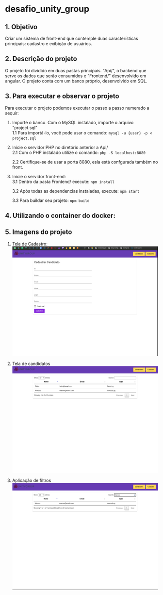 # desafio_unity_group
## 1. Objetivo
Criar um sistema de front-end que contemple duas características principais: cadastro e exibição de usuários.

## 2. Descrição do projeto
O projeto foi dividido em duas pastas principais. "Api/", o backend que serve os dados que serão consumidos e "Frontend/" desenvolvido em angular.
O projeto conta com um banco próprio, desenvolvido em SQL.

## 3. Para executar e observar o projeto
Para executar o projeto podemos executar o passo a passo numerado a sequir:

1. Importe o banco. Com o MySQL instalado, importe o arquivo "project.sql"\
    1.1 Para importá-lo, você pode usar o comando:
    `mysql -u {user} -p < project.sql`

2. Inicie o servidor PHP no diretório anterior a Api/\
    2.1 Com o PHP instalado utilize o comando:
    `php -S localhost:8080`

    2.2 Certifique-se de usar a porta 8080, esla está confgurada também no front.

3. Inicie o servidor front-end:\
    3.1 Dentro da pasta Frontend/ execute:
    `npm install`

    3.2 Após todas as dependencias instaladas, execute:
    `npm start`
    
    3.3 Para buildar seu projeto:
    `npm build`

## 4. Utilizando o container do docker:


## 5. Imagens do projeto
1. Tela de Cadastro:
![](/img/cadastro.png)

2. Tela de candidatos
![](/img/candidatos.png)

3. Aplicação de filtros
![](/img/filtro.png)
        
